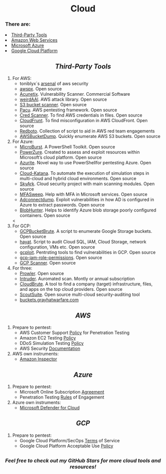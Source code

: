 <h1 align='center'>Cloud</h1>
<h3>There are:</h3>
  <li><a href='Tools'>Third-Party Tools</a>
  <li><a href='AWS'>Amazon Web Services</a>
  <li><a href='Azure'>Microsoft Azure</a>
  <li><a href='GCP'>Google Cloud Platform</a>

<h2 align='center' id='Tools'><em>Third-Party Tools</em></h2>
<ol>
  <li>For AWS:
    <ul>
      <li>toniblyx`s <a href='https://github.com/toniblyx/my-arsenal-of-aws-security-tools#Offensive'>arsenal</a> of aws security
      <li><a href='https://github.com/WithSecureLabs/awspx'>awspx</a>. Open source
      <li><a href='https://www.acunetix.com/'>Acunetix</a>. Vulnerability Scanner. Commercial Software
      <li><a href='https://github.com/carnal0wnage/weirdAAL'>weirdAAl</a>. AWS attack library. Open source
      <li><a href='https://github.com/RhinoSecurityLabs/Security-Research/tree/master/tools/aws-pentest-tools/s3'>S3 bucket scanner</a>. Open source
      <li><a href='https://github.com/RhinoSecurityLabs/pacu'>Pacu</a>. AWS pentesting framework. Open source
      <li><a href='https://github.com/disruptops/cred_scanner'>Cred Scanner</a>. To find AWS credentials in files. Open source
      <li><a href='https://github.com/MindPointGroup/cloudfrunt'>CloudFrunt</a>. To find misconfiguration in AWS CloudFront. Open source
      <li><a href='https://github.com/ihamburglar/Redboto'>Redboto</a>. Collection of script to aid in AWS red team engagements
      <li><a href='https://github.com/jordanpotti/AWSBucketDump'>AWSBucketDump</a>. Quickly enumerate AWS S3 buckets. Open source
    </ul>
  <li>For Azure:
    <ul>
      <li><a href='https://github.com/NetSPI/MicroBurst'>MicroBurst</a>. A PowerShell Toolkit. Open source
      <li><a href='https://github.com/hausec/PowerZure'>PowerZure</a>. Created to assess and exploit resources within Microsoft’s cloud platform. Open source
      <li><a href='https://github.com/FSecureLABS/Azurite'>Azurite</a>. Novel way to use PowerShellfor pentesting Azure. Open source
      <li><a href='https://github.com/Azure/Cloud-Katana'>Cloud-Katana</a>. To automate the execution of simulation steps in multi-cloud and hybrid cloud environments. Open source
      <li><a href='https://github.com/cyberark/SkyArk'>SkyArk</a>. Cloud security project with main scanning modules. Open source
      <li><a href='https://github.com/dafthack/MFASweep'>MFASweep</a>. Help with MFA in Microsoft services. Open source
      <li><a href='https://github.com/dirkjanm/adconnectdump'>Adconnectdump</a>. Exploit vulnerabilities in how AD is configured in Azure to extract passwords. Open source
      <li><a href='https://github.com/cyberark/BlobHunter'>BlobHunter</a>. Helps to identify Azure blob storage poorly configured containers. Open source
    </ul>
  <<li>For GCP:
    <ul>
      <li><a href='https://github.com/RhinoSecurityLabs/GCPBucketBrute'>GCPBucketBrute</a>. A script to enumerate Google Storage buckets. Open source
      <li><a href='https://github.com/DenizParlak/hayat'>hayat</a>. Script to audit Cloud SQL, IAM, Cloud Storage, network configuration, VMs etc. Open source
      <li><a href='https://github.com/dxa4481/gcploit'>gcploit</a>. Pentrsting tools to find vulnerabilities in GCP. Open source
      <li><a href='https://github.com/darkbitio/gcp-iam-role-permissions'>gcp-iam-role-permissions</a>. Open source
      <li><a href='https://github.com/google/gcp_scanner'>GCP Scanner</a>. Open source
    </ul>
  <li>For three:
    <ul>
      <li><a href='https://github.com/prowler-cloud/prowler'>Prowler</a>. Open source
      <li><a href='https://www.intruder.io/'>Intruder</a>. Auromated scan. Montly or annual subscription
      <li><a href='https://github.com/0xsha/CloudBrute'>CloudBrute</a>. A tool to find a company (target) infrastructure, files, and apps on the top cloud providers. Open source
      <li><a href='https://github.com/nccgroup/ScoutSuite'>ScoutSuite</a>. Open source multi-cloud security-auditing tool
      <li><a href='https://buckets.grayhatwarfare.com/'>buckets.grayhatwarfare.com</a>
    </ul>
</ol>

<h2 align='center' id='AWS'><em>AWS</em></h2>
<ol>
  <li>Prepare to pentest:
  <ul>
    <li>AWS Customer Support <a href='https://aws.amazon.com/security/penetration-testing/'>Policy</a> for Penetration Testing
    <li>Amazon EC2 Testing <a href='https://aws.amazon.com/ec2/testing/'>Policy</a>
    <li>DDoS Simulation Testing <a href='https://aws.amazon.com/security/ddos-simulation-testing/'>Policy</a>
    <li>AWS Security <a href='https://docs.aws.amazon.com/security/'>Documentation</a>
  </ul>
  <li>AWS own instruments:
    <ul>
      <li><a href='https://aws.amazon.com/inspector/'>Amazon Inspector</a>
    </ul>
</ol>

<h2 align='center' id='Azure'><em>Azure</em></h2>
<ol>
  <li>Prepare to pentest:
  <ul>
    <li>Microsoft Online Subscription <a href='https://azure.microsoft.com/en-us/support/legal/subscription-agreement'>Agreement</a>
    <li>Penetration Testing <a href='https://www.microsoft.com/en-us/msrc/pentest-rules-of-engagement/'>Rules</a> of Engagement
  </ul>
    <li>Azure own instruments:
    <ul>
      <li><a href='https://www.microsoft.com/en-ca/security/business/cloud-security/microsoft-defender-cloud'>Microsoft Defender for Cloud</a>
    </ul>
</ol>

<h2 align='center' id='GCP'><em>GCP</em></h2>
<ol>
  <li>Prepare to pentest:
  <ul>
    <li>Google Cloud Platform/SecOps <a href='https://cloud.google.com/terms'>Terms</a> of Service
    <li>Google Cloud Platform Acceptable Use <a href='https://cloud.google.com/terms/aup?hl=ru'>Policy</a>
  </ul>
</ol>
<h2 align='center'></h2>
<h3 align='center'><em>Feel free to check out my GitHub Stars for more cloud tools and resources!</em></h3>

